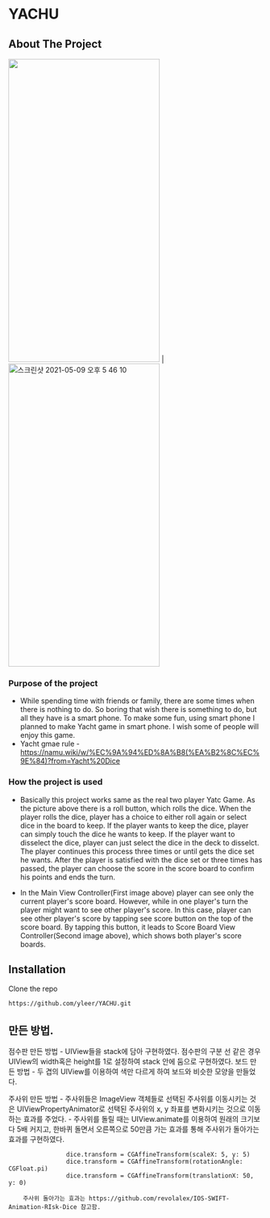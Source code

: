 # YACHU


## About The Project


<img src="https://user-images.githubusercontent.com/48948578/117566071-731ec200-b0ef-11eb-83a5-39e8826a5bf1.gif" width="300" height="600" />  |  <img width="300" height="600" alt="스크린샷 2021-05-09 오후 5 46 10" src="https://user-images.githubusercontent.com/48948578/117565873-94cb7980-b0ee-11eb-8631-5d14c2c20260.png">


 
### Purpose of the project
+ While spending time with friends or family, there are some times when there is nothing to do. So boring that wish there is something to do, but all they have is a smart phone. To make some fun, using smart phone I planned to make Yacht game in smart phone. I wish some of people will enjoy this game.
+ Yacht gmae rule - https://namu.wiki/w/%EC%9A%94%ED%8A%B8(%EA%B2%8C%EC%9E%84)?from=Yacht%20Dice 
    
  
  
### How the project is used

+ Basically this project works same as the real two player Yatc Game. As the picture above there is a roll button, which rolls the dice. When the player rolls the dice, player has a choice to either roll again or select dice in the board to keep. If the player wants to keep the dice, player can simply touch the dice he wants to keep. If the player want to disselect the dice, player can just select the dice in the deck to disselct. The player continues this process three times or until gets the dice set he wants. After the player is satisfied with the dice set or three times has passed, the player can choose the score in the score board to confirm his points and ends the turn.

+ In the Main View Controller(First image above) player can see only the current player's score board. However, while in one player's turn the player might want to see other player's score. In this case, player can see other player's score by tapping see score button on the top of the score board. By tapping this button, it leads to Score Board View Controller(Second image above), which shows both player's score boards.


## Installation

   Clone the repo
   
    https://github.com/yleer/YACHU.git 
 
 
## 만든 방법. 

  점수판 만든 방법
    - UIView들을 stack에 담아 구현하였다. 점수판의 구분 선 같은 경우 UIView의 width혹은 height를 1로 설정하여 stack 안에 둠으로 구현하였다.
  보드 만든 방법
    - 두 겹의 UIView를 이용하여 색만 다르게 하여 보드와 비슷한 모양을 만들었다.
  
  주사위 만든 방법
    - 주사위들은 ImageView 객체들로 선택된 주사위를 이동시키는 것은 UIViewPropertyAnimator로 선택된 주사위의 x, y 좌표를 변화시키는 것으로 이동하는 효과를 주었다.
    - 주사위를 돌릴 때는 UIView.animate를 이용하여 원래의 크기보다 5배 커지고, 한바퀴 돌면서 오른쪽으로 50만큼 가는 효과를 통해 주사위가 돌아가는 효과를 구현하였다.

                    dice.transform = CGAffineTransform(scaleX: 5, y: 5)
                    dice.transform = CGAffineTransform(rotationAngle: CGFloat.pi)
                    dice.transform = CGAffineTransform(translationX: 50, y: 0)
        
        주사위 돌아가는 효과는 https://github.com/revolalex/IOS-SWIFT-Animation-RIsk-Dice 참고함.
  





